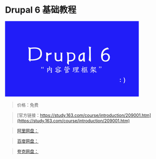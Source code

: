 # Drupal 6 基础教程

![img](../../../assets/study163/free/0E03E1AE0CA0EE509543A6355C8112FD.jpg)

> 价格：免费

> [官方链接：https://study.163.com/course/introduction/209001.htm](https://study.163.com/course/introduction/209001.htm)

> [阿里网盘：]()

> [百度网盘：]()

> [夸克网盘：]()
